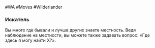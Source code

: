 #WA #Moves #Wilderlander 

### Искатель  
Вы много где бывали и лучше других знаете местность. Ведя наблюдение на местности, вы можете  также задавать вопрос: «Где здесь я могу найти Х?».